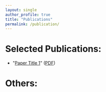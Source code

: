 ```yaml
---
layout: single
author_profile: true
title: "Publications"
permalink: /publication/
---
```


# Selected Publications:
- "[Paper Title 1](https://www.roboticsproceedings.org/rss19/p081.html)" ([PDF](/INDI_InverseG_RSS2023.pdf))

# Others:
